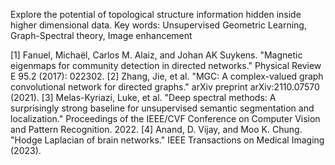 Explore the potential of topological structure information hidden inside higher dimensional data.
Key words: Unsupervised Geometric Learning, Graph-Spectral theory, Image enhancement

[1] Fanuel, Michaël, Carlos M. Alaiz, and Johan AK Suykens. "Magnetic eigenmaps for community detection in directed networks." Physical Review E 95.2 (2017): 022302.
[2] Zhang, Jie, et al. "MGC: A complex-valued graph convolutional network for directed graphs." arXiv preprint arXiv:2110.07570 (2021).
[3] Melas-Kyriazi, Luke, et al. "Deep spectral methods: A surprisingly strong baseline for unsupervised semantic segmentation and localization." Proceedings of the IEEE/CVF Conference on Computer Vision and Pattern Recognition. 2022.
[4] Anand, D. Vijay, and Moo K. Chung. "Hodge Laplacian of brain networks." IEEE Transactions on Medical Imaging (2023).
